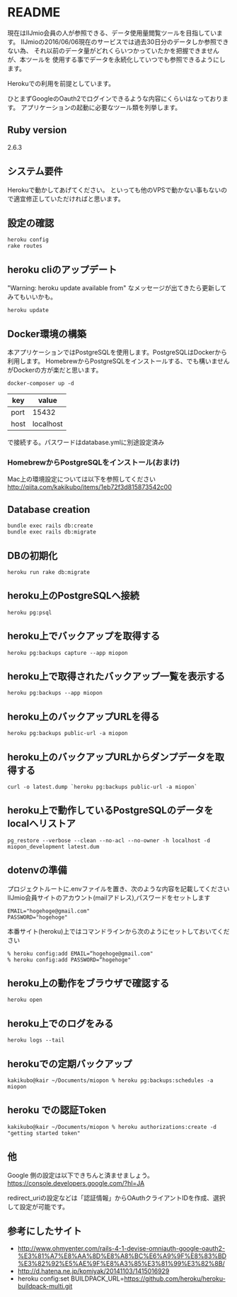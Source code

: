 # README

現在はIIJmio会員の人が参照できる、データ使用量閲覧ツールを目指しています。
IIJmioの2016/06/06現在のサービスでは過去30日分のデータしか参照できない為、
それ以前のデータ量がどれくらいつかっていたかを把握できませんが、本ツールを
使用する事でデータを永続化していつでも参照できるようにします。

Herokuでの利用を前提としています。

ひとまずGoogleのOauth2でログインできるような内容にくらいはなっております。
アプリケーションの起動に必要なツール類を列挙します。

## Ruby version

2.6.3

## システム要件

Herokuで動かしてあげてください。
といっても他のVPSで動かない事もないので適宜修正していただければと思います。

## 設定の確認

```
heroku config
rake routes
```

## heroku cliのアップデート

"Warning: heroku update available from"
なメッセージが出てきたら更新してみてもいいかも。

```
heroku update
```

## Docker環境の構築

本アプリケーションではPostgreSQLを使用します。PostgreSQLはDockerから利用します。
HomebrewからPostgreSQLをインストールする、でも構いませんがDockerの方が楽だと思います。

```
docker-composer up -d
```

|key|value|
|----|----|
|port|15432|
|host|localhost|

で接続する。パスワードはdatabase.ymlに別途設定済み

### HomebrewからPostgreSQLをインストール(おまけ)

Mac上の環境設定については以下を参照してください
http://qiita.com/kakikubo/items/1eb72f3d815873542c00

## Database creation

```
bundle exec rails db:create
bundle exec rails db:migrate
```

## DBの初期化

```
heroku run rake db:migrate
```

## heroku上のPostgreSQLへ接続

```
heroku pg:psql
```

## heroku上でバックアップを取得する

```
heroku pg:backups capture --app miopon
```

## heroku上で取得されたバックアップ一覧を表示する

```
heroku pg:backups --app miopon
```

## heroku上のバックアップURLを得る

```
heroku pg:backups public-url -a miopon
```

## heroku上のバックアップURLからダンプデータを取得する

```
curl -o latest.dump `heroku pg:backups public-url -a miopon`
```


## heroku上で動作しているPostgreSQLのデータをlocalへリストア

```
pg_restore --verbose --clean --no-acl --no-owner -h localhost -d miopon_development latest.dum
```

## dotenvの準備

プロジェクトルートに.envファイルを置き、次のような内容を記載してください
IIJmio会員サイトのアカウント(mailアドレス),パスワードをセットします

```
EMAIL="hogehoge@gmail.com"
PASSWORD="hogehoge"
```

本番サイト(heroku)上ではコマンドラインから次のようにセットしておいてください
```
% heroku config:add EMAIL=“hogehoge@gmail.com"
% heroku config:add PASSWORD=“hogehoge"
```

## heroku上の動作をブラウザで確認する

```
heroku open
```

## heroku上でのログをみる

```
heroku logs --tail
```


## herokuでの定期バックアップ

```
kakikubo@kair ~/Documents/miopon % heroku pg:backups:schedules -a miopon
```

## heroku での認証Token

```
kakikubo@kair ~/Documents/miopon % heroku authorizations:create -d "getting started token"
```

## 他

Google 側の設定は以下できちんと済ませましょう。
https://console.developers.google.com/?hl=JA

redirect_uriの設定などは「認証情報」からOAuthクライアントIDを作成、選択して設定が可能です。


## 参考にしたサイト

- http://www.ohmyenter.com/rails-4-1-devise-omniauth-google-oauth2-%E3%81%A7%E8%AA%8D%E8%A8%BC%E6%A9%9F%E8%83%BD%E3%82%92%E5%AE%9F%E8%A3%85%E3%81%99%E3%82%8B/
- http://d.hatena.ne.jp/komiyak/20141103/1415016929
- heroku config:set BUILDPACK_URL=https://github.com/heroku/heroku-buildpack-multi.git

